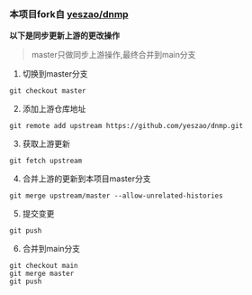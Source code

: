 ### 本项目fork自 [yeszao/dnmp](https://github.com/yeszao/dnmp)  

**以下是同步更新上游的更改操作**
> master只做同步上游操作,最终合并到main分支

1. 切换到master分支
```shell
git checkout master
```

2. 添加上游仓库地址

```shell
git remote add upstream https://github.com/yeszao/dnmp.git
```

3. 获取上游更新
```shell
git fetch upstream
```

4. 合并上游的更新到本项目master分支
```shell
git merge upstream/master --allow-unrelated-histories
```

5. 提交变更
```shell
git push
```

6. 合并到main分支
```shell
git checkout main  
git merge master  
git push  
```
